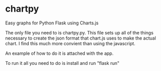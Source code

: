 # chartpy
Easy graphs for Python Flask using Charts.js

The only file you need to is chartpy.py. This file sets up all of the things necessary to create the json format that chart.js uses to make the actual chart. 
I find this much more convient than using the javascript.

An example of how to do it is attached with the app.

To run it all you need to do is install and run 
"flask run"
